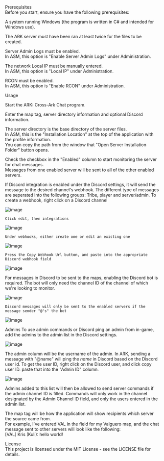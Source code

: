 Prerequisites  
Before you start, ensure you have the following prerequisites:  

A system running Windows (the program is written in C# and intended for Windows use).  

The ARK server must have been ran at least twice for the files to be created.  

Server Admin Logs must be enabled.  
  In ASM, this option is "Enable Server Admin Logs" under Administration.  
  
The network Local IP must be manually entered.  
  In ASM, this option is "Local IP" under Administration.  
  
RCON must be enabled.  
  In ASM, this option is "Enable RCON" under Administration.  

  
Usage  

Start the ARK: Cross-Ark Chat program.  

Enter the map tag, server directory information and optional Discord information.  

The server directory is the base directory of the server files.  
  In ASM, this is the "Installation Location" at the top of the application with the profile information.  
    You can copy the path from the window that "Open Server Installation Folder" button opens.  
    
Check the checkbox in the "Enabled" column to start monitoring the server for chat messages.  
  Messages from one enabled server will be sent to all of the other enabled servers.

If Discord integration is enabled under the Discord settings, it will send the message to the desired channel's
  webhook. The different type of messages are seperated into the following groups: Tribe, player and server/admin.
  To create a webhook, right click on a Discord channel
  
  ![image](https://github.com/Kulisujin/Ark-Survival-Evolved-Cross-Ark-Chat/assets/58023791/577f0541-28f6-4896-9e40-96aca3be6d86)
    
    Click edit, then integrations
    
  ![image](https://github.com/Kulisujin/Ark-Survival-Evolved-Cross-Ark-Chat/assets/58023791/aebf9080-5554-419e-9ad3-7ad05cdbb0b1)
    
    Under webhooks, either create one or edit an existing one
    
  ![image](https://github.com/Kulisujin/Ark-Survival-Evolved-Cross-Ark-Chat/assets/58023791/7f5b4512-dbb6-4e5f-a6ee-41057ccac2ee)
    
    Press the Copy Webhook Url button, and paste into the appropriate Discord webhook field
    
  ![image](https://github.com/Kulisujin/Ark-Survival-Evolved-Cross-Ark-Chat/assets/58023791/472c086a-ff0e-4617-a52c-516a071b6312)
    
  For messages in Discord to be sent to the maps, enabling the Discord bot is required.
    The bot will only need the channel ID of the channel of which we're looking to monitor.
    
  ![image](https://github.com/Kulisujin/Ark-Survival-Evolved-Cross-Ark-Chat/assets/58023791/577f0541-28f6-4896-9e40-96aca3be6d86)
      
    Discord messages will only be sent to the enabled servers if the message sender "@'s" the bot
    
  ![image](https://github.com/Kulisujin/Ark-Survival-Evolved-Cross-Ark-Chat/assets/58023791/117ec912-876e-4d8a-b83f-f012b1d36789)
      
Admins
  To use admin commands or Discord ping an admin from in-game, add the admins to the admin list in the Discord settings.
  
  ![image](https://github.com/Kulisujin/Ark-Survival-Evolved-Cross-Ark-Chat/assets/58023791/1f4bbe6c-8219-44c2-87b7-d2b0323643a0)
  
  The admin column will be the username of the admin. In ARK, sending a message with "@name" will ping the *name* in Discord based on the
    Discord user id.
    To get the user ID, right click on the Discord user, and click copy user ID. paste that into the "Admin ID" column.
    
  ![image](https://github.com/Kulisujin/Ark-Survival-Evolved-Cross-Ark-Chat/assets/58023791/ee5df732-110e-48e3-9f3c-b23e44635cfe)
    
  Admins added to this list will then be allowed to send server commands if the admin channel ID is filled.
  Commands will only work in the channel designated by the Admin Channel ID field, and only the users entered in the admin list.

The map tag will be how the application will show recipients which server the source came from.  
  For example, I've entered VAL in the field for my Valguero map, and the chat message sent to other servers will look like the following:  
  [VAL] Kris (Kuli): hello world!  

  
License  
This project is licensed under the MIT License - see the LICENSE file for details.  
